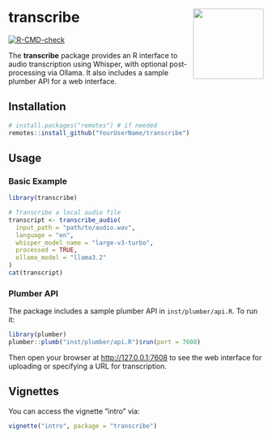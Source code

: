 
# transcribe <img src="man/figures/logo.png" align="right" height="139"/>

[![R-CMD-check](https://github.com/brancengregory/transcribe/actions/workflows/R-CMD-check.yaml/badge.svg)](https://github.com/brancengregory/transcribe/actions)

The **transcribe** package provides an R interface to audio
transcription using Whisper, with optional post‐processing via Ollama.
It also includes a sample plumber API for a web interface.

## Installation

``` r
# install.packages("remotes") # if needed
remotes::install_github("YourUserName/transcribe")
```

## Usage

### Basic Example

``` r
library(transcribe)

# Transcribe a local audio file
transcript <- transcribe_audio(
  input_path = "path/to/audio.wav",
  language = "en",
  whisper_model_name = "large-v3-turbo",
  processed = TRUE,
  ollama_model = "llama3.2"
)
cat(transcript)
```

### Plumber API

The package includes a sample plumber API in `inst/plumber/api.R`. To
run it:

``` r
library(plumber)
plumber::plumb("inst/plumber/api.R")$run(port = 7608)
```

Then open your browser at <http://127.0.0.1:7608> to see the web
interface for uploading or specifying a URL for transcription.

## Vignettes

You can access the vignette “intro” via:

``` r
vignette("intro", package = "transcribe")
```
